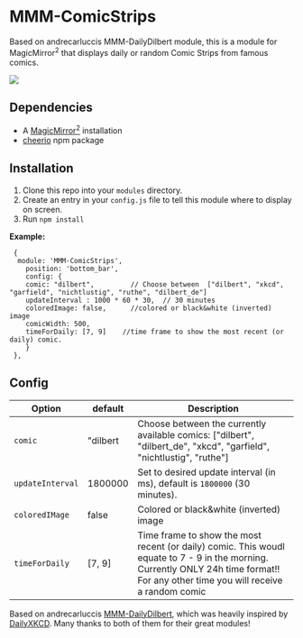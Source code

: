 # MMM-ComicStrips
Based on andrecarluccis MMM-DailyDilbert module, this is a module for MagicMirror<sup>2</sup> that displays daily or random Comic Strips from famous comics.

<img src="garfield.png"></img>

## Dependencies
  * A [MagicMirror<sup>2</sup>](https://github.com/MichMich/MagicMirror) installation
  * [cheerio](https://github.com/cheeriojs/cheerio) npm package

## Installation
  1. Clone this repo into your `modules` directory.
  2. Create an entry in your `config.js` file to tell this module where to display on screen.
  3. Run `npm install`

 **Example:**
```
 {
  module: 'MMM-ComicStrips',
	position: 'bottom_bar',
	config: {
    comic: "dilbert",         // Choose between  ["dilbert", "xkcd", "garfield", "nichtlustig", "ruthe", "dilbert_de"]
    updateInterval : 1000 * 60 * 30,  // 30 minutes
    coloredImage: false,      //colored or black&white (inverted) image
    comicWidth: 500,
    timeForDaily: [7, 9]    //time frame to show the most recent (or daily) comic.
	}
 },
```

## Config
| **Option** | **default** | **Description** |
| --- | --- | --- |
| `comic` | "dilbert | Choose between the currently available comics: ["dilbert", "dilbert_de", "xkcd", "garfield", "nichtlustig", "ruthe"] |
| `updateInterval` | 1800000 | Set to desired update interval (in ms), default is `1800000` (30 minutes). |
| `coloredIMage` | false | Colored or black&white (inverted) image |
| `timeForDaily` | [7, 9] | Time frame to show the most recent (or daily) comic. This woudl equate to 7 - 9 in the morning. Currently ONLY 24h time format!! For any other time you will receive a random comic |


Based on andrecarluccis [MMM-DailyDilbert](https://github.com/andrecarlucci/MMM-DailyDilbert), which was heavily inspired by [DailyXKCD](https://github.com/Blastitt/DailyXKCD).
Many thanks to both of them for their great modules!

